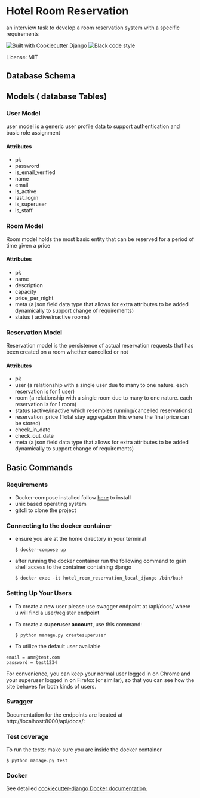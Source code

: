 # Hotel Room Reservation

an interview task to develop a room reservation system with a specific requirements

[![Built with Cookiecutter Django](https://img.shields.io/badge/built%20with-Cookiecutter%20Django-ff69b4.svg?logo=cookiecutter)](https://github.com/cookiecutter/cookiecutter-django/)
[![Black code style](https://img.shields.io/badge/code%20style-black-000000.svg)](https://github.com/ambv/black)

License: MIT

## Database Schema

## Models ( database Tables)

### User Model
user model is a generic user profile data to support authentication and basic role assignment
#### Attributes
- pk 
- password
- is_email_verified
- name
- email
- is_active
- last_login
- is_superuser
- is_staff

### Room Model
Room model holds the most basic entity that can be reserved for a period of time given a price
#### Attributes
- pk
- name
- description 
- capacity
- price_per_night
- meta (a json field data type that allows for extra attributes to be added dynamically to support change of requirements)
- status ( active/inactive rooms)

### Reservation Model
Reservation model is the persistence of actual reservation requests that has been created on a room whether cancelled or not
#### Attributes
- pk
- user (a relationship with a single user due to many to one nature. each reservation is for 1 user)
- room (a relationship with a single room due to many to one nature. each reservation is for 1 room)
- status (active/inactive which resembles running/cancelled reservations)
- reservation_price (Total stay aggregation this where the final price  can be stored)
- check_in_date
- check_out_date
- meta (a json field data type that allows for extra attributes to be added dynamically to support change of requirements)

## Basic Commands

### Requirements

- Docker-compose installed follow [here](https://docs.docker.com/compose/install/) to install
- unix based operating system
- gitcli to clone the project

### Connecting to the docker container

- ensure you are at the home directory in your terminal

      $ docker-compose up

- after running the docker container run the following command to gain shell access to the container containing django

      $ docker exec -it hotel_room_reservation_local_django /bin/bash
### Setting Up Your Users


- To create a new user please use swagger endpoint at /api/docs/ where u will find a user/register endpoint

- To create a **superuser account**, use this command:

      $ python manage.py createsuperuser

- To utilize the default user available

```
email = amr@test.com
password = test1234
```


For convenience, you can keep your normal user logged in on Chrome and your superuser logged in on Firefox (or similar), so that you can see how the site behaves for both kinds of users.


### Swagger

Documentation for the endpoints are located at http://localhost:8000/api/docs/:


### Test coverage

To run the tests:
 make sure you are inside the docker container

    $ python manage.py test

### Docker

See detailed [cookiecutter-django Docker documentation](http://cookiecutter-django.readthedocs.io/en/latest/deployment-with-docker.html).
